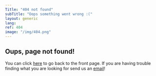 ```yaml
---
Title: "404 not found"
subTitle: "Oops something went wrong :("
layout: generic
lang: 
ref: 404
image: "/img/404.png"
---
```


## Oups, page not found!

You can click [here](/) to go back to the front page. If you are having trouble finding what you are looking for send us an [email](mailto:walkingmachine@gmail.com)!
